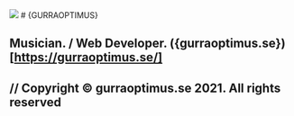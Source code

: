 <img src="https://gurraoptimus/.jpg" />
# {GURRAOPTIMUS}

## Musician. / Web Developer. ({gurraoptimus.se})[https://gurraoptimus.se/]

## // Copyright © gurraoptimus.se 2021. All rights reserved

